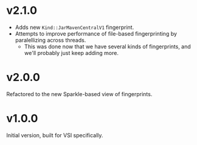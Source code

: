 
# v2.1.0

- Adds new `Kind::JarMavenCentralV1` fingerprint.
- Attempts to improve performance of file-based fingerprinting by paralellizing across threads.
  - This was done now that we have several kinds of fingerprints, and we'll probably just keep adding more.

# v2.0.0

Refactored to the new Sparkle-based view of fingerprints.

# v1.0.0

Initial version, built for VSI specifically.

